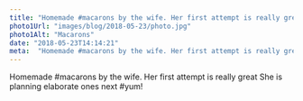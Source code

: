 ```yaml
---
title: "Homemade #macarons by the wife. Her first attempt is really great"
photo1Url: "images/blog/2018-05-23/photo.jpg"
photo1Alt: "Macarons"
date: "2018-05-23T14:14:21"
meta:  "Homemade #macarons by the wife. Her first attempt is really great. She is planning elaborate ones  next"
---
```

Homemade #macarons by the wife. Her first attempt is really great
She is planning elaborate ones next #yum!
